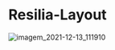 # Resilia-Layout

![imagem_2021-12-13_111910](https://user-images.githubusercontent.com/83943087/145828967-27524d0c-3258-4a86-87e9-d05cd793e549.png)
